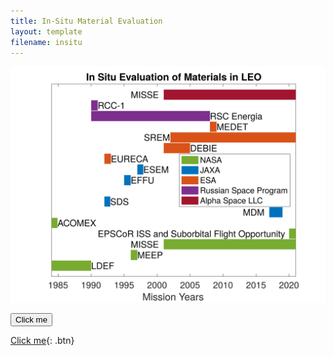 ```yaml
---
title: In-Situ Material Evaluation
layout: template
filename: insitu
--- 
```


![InSitu](figures/inSituLEO.svg)

<button name="button" onclick="https://www.google.com">Click me</button>

[Click me](https://www.google.com){: .btn}
